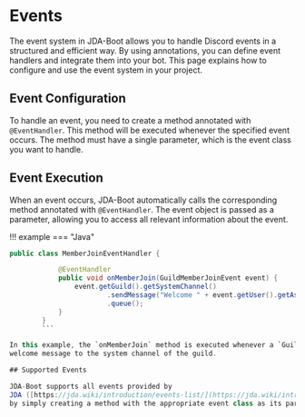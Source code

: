 # Events

The event system in JDA-Boot allows you to handle Discord events in a structured and efficient way. By using
annotations, you can define event handlers and integrate them into your bot. This page explains how to configure and use
the event system in your project.

## Event Configuration

To handle an event, you need to create a method annotated with `@EventHandler`. This method will be executed whenever
the specified event occurs. The method must have a single parameter, which is the event class you want to handle.

## Event Execution

When an event occurs, JDA-Boot automatically calls the corresponding method annotated with `@EventHandler`. The event
object is passed as a parameter, allowing you to access all relevant information about the event.

!!! example
=== "Java"
```java
public class MemberJoinEventHandler {

            @EventHandler
            public void onMemberJoin(GuildMemberJoinEvent event) {
                event.getGuild().getSystemChannel()
                        .sendMessage("Welcome " + event.getUser().getAsMention() + " to the server!")
                        .queue();
            }
        }
        ```

In this example, the `onMemberJoin` method is executed whenever a `GuildMemberJoinEvent` occurs. The method sends a
welcome message to the system channel of the guild.

## Supported Events

JDA-Boot supports all events provided by
JDA ([https://jda.wiki/introduction/events-list/](https://jda.wiki/introduction/events-list/)). You can handle any event
by simply creating a method with the appropriate event class as its parameter and annotating it with `@EventHandler`.